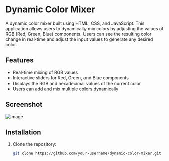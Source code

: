 # Dynamic Color Mixer

A dynamic color mixer built using HTML, CSS, and JavaScript. This application allows users to dynamically mix colors by adjusting the values of RGB (Red, Green, Blue) components. Users can see the resulting color change in real-time and adjust the input values to generate any desired color.

## Features

- Real-time mixing of RGB values
- Interactive sliders for Red, Green, and Blue components
- Displays the RGB and hexadecimal values of the current color
- Users can add and mix multiple colors dynamically

## Screenshot

![image](https://github.com/user-attachments/assets/f02e4302-d532-4102-b188-d768a1866c94)


## Installation

1. Clone the repository:

   ```bash
   git clone https://github.com/your-username/dynamic-color-mixer.git
